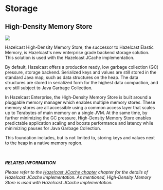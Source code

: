 
# Storage

## High-Density Memory Store

![](images/enterprise-onlycopy.jpg)

Hazelcast High-Density Memory Store, the successor to Hazelcast Elastic Memory, is Hazelcast's new enterprise grade backend storage solution. This solution is used with the Hazelcast JCache implementation.


By default, Hazelcast offers a production ready, low garbage collection (GC) pressure, storage backend. Serialized keys and values are still stored in the standard Java map, such as data structures on the heap. The data structures are stored in serialized form for the highest data compaction, and are still subject to Java Garbage Collection.

In Hazelcast Enterprise, the High-Density Memory Store is built around a pluggable memory manager which enables multiple memory stores. These memory stores are all accessible using a common access layer that scales up to Terabytes of main memory on a single JVM. At the same time, by further minimizing the GC pressure, High-Density Memory Store enables predictable application scaling and boosts performance and latency while minimizing pauses for Java Garbage Collection.

This foundation includes, but is not limited to, storing keys and values next to the heap in a native memory region.

<br></br>
***RELATED INFORMATION***

*Please refer to the [Hazelcast JCache chapter](#hazelcast-jcache) chapter for the details of Hazelcast JCache implementation. As mentioned, High-Density Memory Store is used with Hazelcast JCache implementation.*
<br></br>




